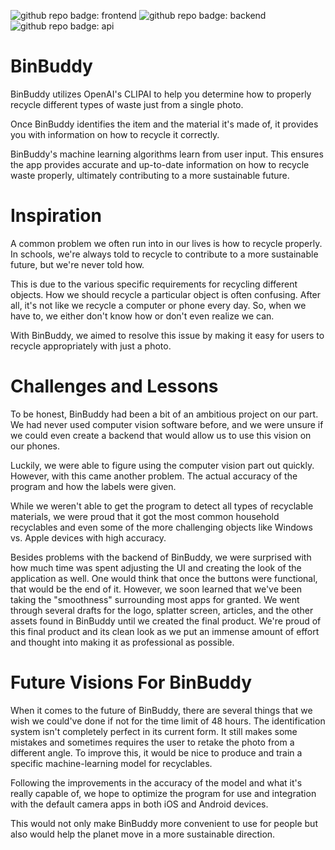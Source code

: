 ![github repo badge: frontend](https://img.shields.io/badge/Frontend-Expo-181717?color=blue) ![github repo badge: backend](https://img.shields.io/badge/Backend-Flask-181717?color=blue) ![github repo badge: api](https://img.shields.io/badge/API-Clip-181717?color=purple)

# BinBuddy

BinBuddy utilizes OpenAI's CLIPAI to help you determine how to properly recycle different types of waste just from a single photo.

Once BinBuddy identifies the item and the material it's made of, it provides you with information on how to recycle it correctly.

BinBuddy's machine learning algorithms learn from user input. This ensures the app provides accurate and up-to-date information on how to recycle waste properly, ultimately contributing to a more sustainable future.

# Inspiration

A common problem we often run into in our lives is how to recycle properly. In schools, we're always told to recycle to contribute to a more sustainable future, but we're never told how.

This is due to the various specific requirements for recycling different objects. How we should recycle a particular object is often confusing. After all, it's not like we recycle a computer or phone every day. So, when we have to, we either don't know how or don't even realize we can.

With BinBuddy, we aimed to resolve this issue by making it easy for users to recycle appropriately with just a photo.

# Challenges and Lessons

To be honest, BinBuddy had been a bit of an ambitious project on our part. We had never used computer vision software before, and we were unsure if we could even create a backend that would allow us to use this vision on our phones.

Luckily, we were able to figure using the computer vision part out quickly. However, with this came another problem. The actual accuracy of the program and how the labels were given.

While we weren't able to get the program to detect all types of recyclable materials, we were proud that it got the most common household recyclables and even some of the more challenging objects like Windows vs. Apple devices with high accuracy.

Besides problems with the backend of BinBuddy, we were surprised with how much time was spent adjusting the UI and creating the look of the application as well. One would think that once the buttons were functional, that would be the end of it. However, we soon learned that we've been taking the "smoothness" surrounding most apps for granted. We went through several drafts for the logo, splatter screen, articles, and the other assets found in BinBuddy until we created the final product. We're proud of this final product and its clean look as we put an immense amount of effort and thought into making it as professional as possible.

# Future Visions For BinBuddy

When it comes to the future of BinBuddy, there are several things that we wish we could've done if not for the time limit of 48 hours. The identification system isn't completely perfect in its current form. It still makes some mistakes and sometimes requires the user to retake the photo from a different angle. To improve this, it would be nice to produce and train a specific machine-learning model for recyclables.

Following the improvements in the accuracy of the model and what it's really capable of, we hope to optimize the program for use and integration with the default camera apps in both iOS and Android devices.

This would not only make BinBuddy more convenient to use for people but also would help the planet move in a more sustainable direction.
